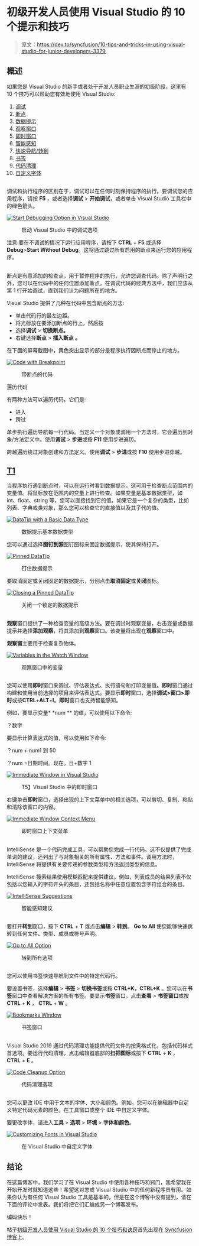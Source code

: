 # 初级开发人员使用 Visual Studio 的 10 个提示和技巧

> 原文：<https://dev.to/syncfusion/10-tips-and-tricks-in-using-visual-studio-for-junior-developers-3379>

## 概述

如果您是 Visual Studio 的新手或者处于开发人员职业生涯的初级阶段，这里有 10 个技巧可以帮助您有效地使用 Visual Studio:

1.  [调试](#debugging)
2.  [断点](#breakpoints)
3.  [数据提示](#datatips)
4.  [观察窗口](#watchwindow)
5.  [即时窗口](#immediatewindow)
6.  [智能感知](#intellisense)
7.  [快速导航/转到](#goto)
8.  [书签](#bookmarks)
9.  [代码清理](#codecleanup)
10.  [自定义字体](#customizefonts)

## 

调试和执行程序的区别在于，调试可以在任何时刻保持程序的执行。要调试您的应用程序，请按 **F5** ，或者选择**调试** > **开始调试**，或者单击 Visual Studio 工具栏中的绿色箭头。

[![Start Debugging Option in Visual Studio](img/0f237cd5e4ca8c7e33834465c6492c78.png)](https://res.cloudinary.com/practicaldev/image/fetch/s--ONIsPyAq--/c_limit%2Cf_auto%2Cfl_progressive%2Cq_auto%2Cw_880/https://blog.syncfusion.com/wp-content/uploads/2019/05/Start-Debugging-Option-in-Visual-Studio.png) 

<figure>

<figcaption>启动 Visual Studio 中的调试选项</figcaption>

</figure>

注意:要在不调试的情况下运行应用程序，请按下 **CTRL** + **F5** 或选择**Debug**>**Start Without Debug**。这将通过跳过所有启用的断点来运行您的应用程序。

## 

断点是有意添加的检查点，用于暂停程序的执行，允许您调查代码。除了声明行之外，您可以在代码中的任何位置添加断点。在调试代码的经典方法中，我们应该从第 1 行开始调试，直到我们认为问题所在的地方。

Visual Studio 提供了几种在代码中包含断点的方法:

*   单击代码行的最左边距。
*   将光标放在要添加断点的行上，然后按
*   选择**调试** > **切换断点。**
*   右键选择**断点** > **插入断点** **。**

在下面的屏幕截图中，黄色突出显示的部分是程序执行因断点而停止的地方。

[![Code with Breakpoint](img/a1722fc910409140338d826113c4e877.png)](https://res.cloudinary.com/practicaldev/image/fetch/s--BzS6lA4g--/c_limit%2Cf_auto%2Cfl_progressive%2Cq_auto%2Cw_880/https://blog.syncfusion.com/wp-content/uploads/2019/05/Code-with-Breakpoint.png) 

<figure>

<figcaption>带断点的代码</figcaption>

</figure>

遍历代码

有两种方法可以遍历代码。它们是:

*   进入
*   跨过

单步执行遍历导航每一行代码。当定义一个对象或调用一个方法时，它会遍历到对象/方法定义中。使用**调试** > **步进**或按 **F11** 使用步进遍历。

跨越遍历绕过对象创建和方法定义。使用**调试** > **步进**或按 **F10** 使用步进穿越。

## [T1](#datatips)

当程序执行遇到断点时，可以在运行时看到数据提示。这可用于检查断点范围内的变量值。将鼠标放在范围内的变量上进行检查。如果变量是基本数据类型，如 int、float、string 等，您可以直接找到它的值。如果它是一个复杂的类型，比如列表、字典或类对象，那么您可以检查它的直接值以及其子代的值。

[![DataTip with a Basic Data Type](img/ac69dc159f062252333f3adf480b250c.png)](https://res.cloudinary.com/practicaldev/image/fetch/s--gUnp92QE--/c_limit%2Cf_auto%2Cfl_progressive%2Cq_auto%2Cw_880/https://blog.syncfusion.com/wp-content/uploads/2019/05/DataTip-with-a-Basic-Data-Type.png) 

<figure>

<figcaption>数据提示基本数据类型</figcaption>

</figure>

您可以通过选择**图钉到源**图钉图标来固定数据提示，使其保持打开。

[![Pinned DataTip](img/89c42aeaac160f3878a1dd5335e716a8.png)](https://res.cloudinary.com/practicaldev/image/fetch/s--rpscvRc0--/c_limit%2Cf_auto%2Cfl_progressive%2Cq_auto%2Cw_880/https://blog.syncfusion.com/wp-content/uploads/2019/05/Pinned-DataTip.png) 

<figure>

<figcaption>钉住数据提示</figcaption>

</figure>

要取消固定或关闭固定的数据提示，分别点击**取消固定**或**关闭**图标。

[![Closing a Pinned DataTip](img/1d4e2cde99f4279217601a014df77e20.png)](https://res.cloudinary.com/practicaldev/image/fetch/s--hdXwkhpq--/c_limit%2Cf_auto%2Cfl_progressive%2Cq_auto%2Cw_880/https://blog.syncfusion.com/wp-content/uploads/2019/05/Closing-a-Pinned-DataTip.png) 

<figure>

<figcaption>关闭一个锁定的数据提示</figcaption>

</figure>

## 

**观察**窗口提供了一种检查变量的高级方法。要在调试时观察变量，右击变量或数据提示并选择**添加观察**，将其添加到**观察**窗口。该变量将出现在**观察**窗口中。

**观察窗**主要用于检查复杂物体。

[![Variables in the Watch Window](img/d10a9da89c9e193766fd645433241c9f.png)](https://res.cloudinary.com/practicaldev/image/fetch/s--6GLy0Ukc--/c_limit%2Cf_auto%2Cfl_progressive%2Cq_auto%2Cw_880/https://blog.syncfusion.com/wp-content/uploads/2019/05/Variables-in-the-Watch-Window.png) 

<figure>

<figcaption>观察窗口中的变量</figcaption>

</figure>

## 

您可以使用**即时**窗口来调试、评估表达式、执行语句和打印变量值。**即时**窗口通过构建和使用当前选择的项目来评估表达式。要显示**即时**窗口，选择**调试>窗口>即时**或按**CTRL**+**ALT**+**I**。**即时**窗口也支持智能感知。

例如，要显示变量* *num ** 的值，可以使用以下命令:

？数字

要显示计算表达式的值，可以使用如下命令:

？num + num1 到 50

？num =日期时间。现在。日+数字 1

[![Immediate Window in Visual Studio](img/924231b579483da62651bf174d6b0b20.png)](https://res.cloudinary.com/practicaldev/image/fetch/s--nt1j7m32--/c_limit%2Cf_auto%2Cfl_progressive%2Cq_auto%2Cw_880/https://blog.syncfusion.com/wp-content/uploads/2019/05/Immediate-Window-in-Visual-Studio.png)

<figure>
T5】Visual Studio 中的即时窗口</figure>

右键单击**即时**窗口，选择出现的上下文菜单中的相关选项，可以剪切、复制、粘贴和清除该窗口的内容。

[![Immediate Window Context Menu](img/e744e6985fb728480a01a0b0a67eab7f.png)](https://res.cloudinary.com/practicaldev/image/fetch/s--oadkqWcc--/c_limit%2Cf_auto%2Cfl_progressive%2Cq_auto%2Cw_880/https://blog.syncfusion.com/wp-content/uploads/2019/05/Immediate-Window-Context-Menu.png) 

<figure>

<figcaption>即时窗口上下文菜单</figcaption>

</figure>

## 

IntelliSense 是一个代码完成工具，可以帮助您完成一行代码。这不仅提供了完成单词的建议，还列出了与对象相关的所有属性、方法和事件。调用方法时，IntelliSense 将提供有关要传递的参数类型和方法返回类型的信息。

IntelliSense 搜索结果使用模糊匹配来提供建议。例如，列表成员的结果列表不仅包括以您输入的字符开头的条目，还包括名称中任意位置包含字符组合的条目。

[![IntelliSense Suggestions](img/c3204acf0b3a9f8c49ed89befaea3081.png)](https://res.cloudinary.com/practicaldev/image/fetch/s--YkTCSdxm--/c_limit%2Cf_auto%2Cfl_progressive%2Cq_auto%2Cw_880/https://blog.syncfusion.com/wp-content/uploads/2019/05/IntelliSense-Suggestions.png) 

<figure>

<figcaption>智能感知建议</figcaption>

</figure>

## 

要打开**转到**窗口，按下 **CTRL** + **T** 或点击**编辑** > **转到**。 **Go to All** 使您能够快速跳转到任何文件、类型、成员或符号声明。

[![Go to All Option](img/988156536ece28ab31f1e7c97e785933.png)](https://res.cloudinary.com/practicaldev/image/fetch/s--qL2D5tX6--/c_limit%2Cf_auto%2Cfl_progressive%2Cq_auto%2Cw_880/https://blog.syncfusion.com/wp-content/uploads/2019/05/Go-to-All-Option.png) 

<figure>

<figcaption>转到所有选项</figcaption>

</figure>

## 

您可以使用书签快速导航到文件中的特定代码行。

要设置书签，选择**编辑** > **书签** > **切换书签**或按 **CTRL+K，CTRL+K** 。您可以在**书签**窗口中查看解决方案的所有书签。要显示**书签**窗口，点击**查看** > **书签窗口**或按 **CTRL** + **K** ， **CTRL** + **W** 。

[![Bookmarks Window](img/9c15002ff5438e483a9fb4f7ae94313a.png)](https://res.cloudinary.com/practicaldev/image/fetch/s--Syad6OpY--/c_limit%2Cf_auto%2Cfl_progressive%2Cq_auto%2Cw_880/https://blog.syncfusion.com/wp-content/uploads/2019/05/Bookmarks-Window.png) 

<figure>

<figcaption>书签窗口</figcaption>

</figure>

## 

Visual Studio 2019 通过代码清理功能提供代码文件的按需格式化，包括代码样式首选项。要运行代码清理，点击编辑器底部的**扫把图标**或按下 **CTRL** + **K** ， **CTRL** + **E** 。

[![Code Cleanup Option](img/550eb3c2812189edc1d6dfdb9a1ed169.png)](https://res.cloudinary.com/practicaldev/image/fetch/s--SU71GmOK--/c_limit%2Cf_auto%2Cfl_progressive%2Cq_auto%2Cw_880/https://blog.syncfusion.com/wp-content/uploads/2019/05/Code-Cleanup-Option.png) 

<figure>

<figcaption>代码清理选项</figcaption>

</figure>

## 

您可以更改 IDE 中用于文本的字体、大小和颜色。例如，您可以在编辑器中自定义特定代码元素的颜色，在工具窗口或整个 IDE 中自定义字体。

要更改字体，请进入**工具** > **选项** > **环境** > **字体和颜色**。

[![Customizing Fonts in Visual Studio](img/8c898a2ffcc860c700f3acc4ca6acad8.png)](https://res.cloudinary.com/practicaldev/image/fetch/s--mhH8GZUe--/c_limit%2Cf_auto%2Cfl_progressive%2Cq_auto%2Cw_880/https://blog.syncfusion.com/wp-content/uploads/2019/05/Customizing-Fonts-in-Visual-Studio.png) 

<figure>

<figcaption>在 Visual Studio 中自定义字体</figcaption>

</figure>

## 结论

在这篇博客中，我们学习了在 Visual Studio 中使用各种技巧和窍门，我希望我在开始开发时就知道这些！希望这对您或 Visual Studio 中的任何新程序员有用。如果你认为有任何 Visual Studio 工具是基本的，但是在这个博客中没有提到，请在下面的评论中发表。我们将把它们汇编成另一个博客发布。

编码快乐！

帖子[初级开发人员使用 Visual Studio 的 10 个技巧和诀窍](https://blog.syncfusion.com/post/10-visual-studio-tips-for-junior-developer.aspx)首先出现在 [Syncfusion 博客](https://blog.syncfusion.com)上。
